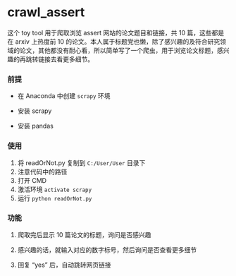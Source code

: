 # crawl_assert

这个 toy tool 用于爬取浏览 assert 网站的论文题目和链接，共 10 篇，这些都是在 arxiv 上热度前 10 的论文。本人属于标题党也懒，除了感兴趣的及符合研究领域的论文，其他都没有耐心看，所以简单写了一个爬虫，用于浏览论文标题，感兴趣的再跳转链接去看更多细节。

### 前提

+ 在 Anaconda 中创建 `scrapy` 环境

+ 安装 scrapy
+ 安装 pandas

### 使用


1. 将 readOrNot.py 复制到 `C:/User/User` 目录下
2. 注意代码中的路径
3. 打开 CMD 
3. 激活环境 `activate scrapy`
4. 运行 `python readOrNot.py`

### 功能

1. 爬取完后显示 10 篇论文的标题，询问是否感兴趣

2. 感兴趣的话，就输入对应的数字标号，然后询问是否查看更多细节

3. 回复 “yes” 后，自动跳转网页链接



